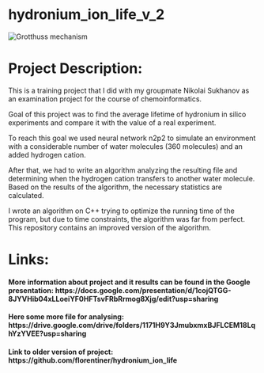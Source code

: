 # hydronium_ion_life_v_2

![Grotthuss mechanism](https://upload.wikimedia.org/wikipedia/commons/d/d3/Proton_Zundel.gif)

# Project Description:

This is a training project that I did with my groupmate Nikolai Sukhanov as an examination project for the course of chemoinformatics.

Goal of this project was to find the average lifetime of hydronium in silico experiments and compare it with the value of a real experiment. 

To reach this goal we used neural network n2p2 to simulate an environment with a considerable number of water molecules (360 molecules) and an added hydrogen cation.

After that, we had to write an algorithm analyzing the resulting file and determining when the hydrogen cation transfers to another water molecule. Based on the results of the algorithm, the necessary statistics are calculated. 

I wrote an algorithm on C++ trying to optimize the running time of the program, but due to time constraints, the algorithm was far from perfect. This repository contains an improved version of the algorithm.

# Links:

<h4> More information about project and it results can be found in the Google presentation: https://docs.google.com/presentation/d/1cojQTGG-8JYVHib04xLLoeiYF0HFTsvFRbRrmog8Xjg/edit?usp=sharing </h4>

<h4> Here some more file for analysing: https://drive.google.com/drive/folders/1171H9Y3JmubxmxBJFLCEM18LqhYzYVEE?usp=sharing </h4>

<h4> Link to older version of project: https://github.com/florentiner/hydronium_ion_life </h4>
